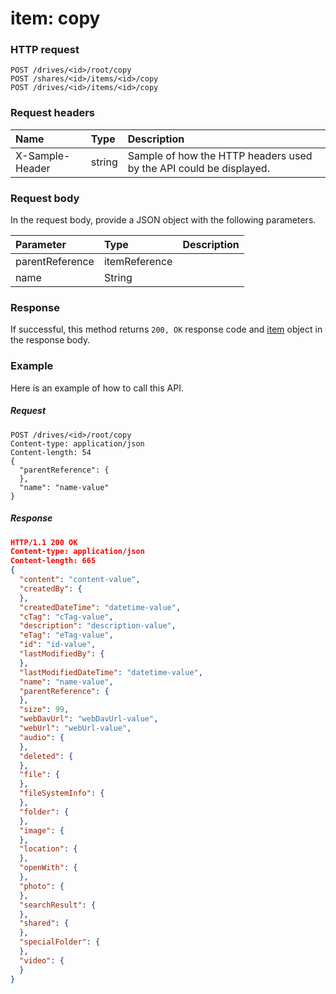 # item: copy


### HTTP request
```http
POST /drives/<id>/root/copy
POST /shares/<id>/items/<id>/copy
POST /drives/<id>/items/<id>/copy

```
### Request headers
| Name       | Type | Description|
|:---------------|:--------|:----------|
| X-Sample-Header  | string  | Sample of how the HTTP headers used by the API could be displayed.|

### Request body
In the request body, provide a JSON object with the following parameters.

| Parameter	   | Type	|Description|
|:---------------|:--------|:----------|
|parentReference|itemReference||
|name|String||

### Response
If successful, this method returns `200, OK` response code and [item](../resources/item.md) object in the response body.

### Example
Here is an example of how to call this API.
##### Request
```http
POST /drives/<id>/root/copy
Content-type: application/json
Content-length: 54
{
  "parentReference": {
  },
  "name": "name-value"
}
```
##### Response
```json
HTTP/1.1 200 OK
Content-type: application/json
Content-length: 665
{
  "content": "content-value",
  "createdBy": {
  },
  "createdDateTime": "datetime-value",
  "cTag": "cTag-value",
  "description": "description-value",
  "eTag": "eTag-value",
  "id": "id-value",
  "lastModifiedBy": {
  },
  "lastModifiedDateTime": "datetime-value",
  "name": "name-value",
  "parentReference": {
  },
  "size": 99,
  "webDavUrl": "webDavUrl-value",
  "webUrl": "webUrl-value",
  "audio": {
  },
  "deleted": {
  },
  "file": {
  },
  "fileSystemInfo": {
  },
  "folder": {
  },
  "image": {
  },
  "location": {
  },
  "openWith": {
  },
  "photo": {
  },
  "searchResult": {
  },
  "shared": {
  },
  "specialFolder": {
  },
  "video": {
  }
}
```

<!-- uuid: eb11ccd6-e9b7-46ff-b337-a7bf241e1834
2015-10-09 17:14:36 UTC -->